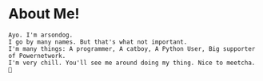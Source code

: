 <!--
**arsondog/arsondog** is a ✨ _special_ ✨ repository because its `README.md` (this file) appears on your GitHub profile.

Here are some ideas to get you started:

- 🔭 I’m currently working on ...
- 🌱 I’m currently learning ...
- 👯 I’m looking to collaborate on ...
- 🤔 I’m looking for help with ...
- 💬 Ask me about ...
- 📫 How to reach me: ...
- 😄 Pronouns: ...
- ⚡ Fun fact: ...
-->
# About Me! 
	Ayo. I'm arsondog. 
	I go by many names. But that's what not important. 
	I'm many things: A programmer, A catboy, A Python User, Big supporter of Powernetwork. 
	I'm very chill. You'll see me around doing my thing. Nice to meetcha. 🙂
